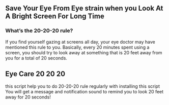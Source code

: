 ## Save Your Eye From Eye strain when you Look At A Bright Screen For Long Time

### What’s the 20-20-20 rule?
If you find yourself gazing at screens all day, your eye doctor may have mentioned this rule to you. Basically, every 20 minutes spent using a screen, you should try to look away at something that is 20 feet away from you for a total of 20 seconds.

## Eye Care 20 20 20
this script help you to do 20-20-20 rule regularly
with installing this script You will get a message and notification sound to remind you to look 20 feet away for 20 seconds!  

